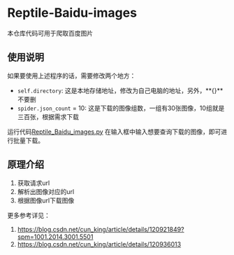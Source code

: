 # Reptile-Baidu-images
本仓库代码可用于爬取百度图片

## 使用说明

如果要使用上述程序的话，需要修改两个地方：

+ `self.directory`: 这是本地存储地址，修改为自己电脑的地址，另外，**{}**不要删
+ `spider.json_count` = 10: 这是下载的图像组数，一组有30张图像，10组就是三百张，根据需求下载

运行代码[Reptile_Baidu_images.py](https://github.com/Jy-stdio/Reptile-Baidu-images/blob/main/Reptile_Baidu_images.py)
在输入框中输入想要查询下载的图像，即可进行批量下载。

## 原理介绍
1. 获取请求url
2. 解析出图像对应的url
3. 根据图像url下载图像

更多参考详见：

1. https://blog.csdn.net/cun_king/article/details/120921849?spm=1001.2014.3001.5501
2. https://blog.csdn.net/cun_king/article/details/120936013
